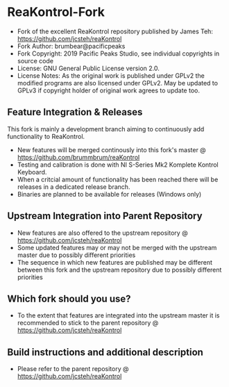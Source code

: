 # ReaKontrol-Fork
- Fork of the excellent ReaKontrol repository published by James Teh: https://github.com/jcsteh/reaKontrol
- Fork Author: brumbear@pacificpeaks
- Fork Copyright: 2019 Pacific Peaks Studio, see individual copyrights in source code
- License: GNU General Public License version 2.0.
- License Notes: As the original work is published under GPLv2 the modified programs are also licensed under GPLv2. May be updated to GPLv3 if copyright holder of original work agrees to update too.

## Feature Integration & Releases
This fork is mainly a development branch aiming to continuously add functionality to ReaKontrol. 
- New features will be merged continously into this fork's master @ https://github.com/brummbrum/reaKontrol
- Testing and calibration is done with NI S-Series Mk2 Komplete Kontrol Keyboard.
- When a critcial amount of functionality has been reached there will be releases in a dedicated release branch.
- Binaries are planned to be available for releases (Windows only)

## Upstream Integration into Parent Repository
- New features are also offered to the upstream repository @ https://github.com/jcsteh/reaKontrol
- Some updated features may or may not be merged with the upstream master due to possibly different priorities
- The sequence in which new features are published may be different between this fork and the upstream repository due to possibly different priorities

## Which fork should you use?
- To the extent that features are integrated into the upstream master it is recommended to stick to the parent repository @ https://github.com/jcsteh/reaKontrol

## Build instructions and additional description
- Please refer to the parent repository @ https://github.com/jcsteh/reaKontrol
